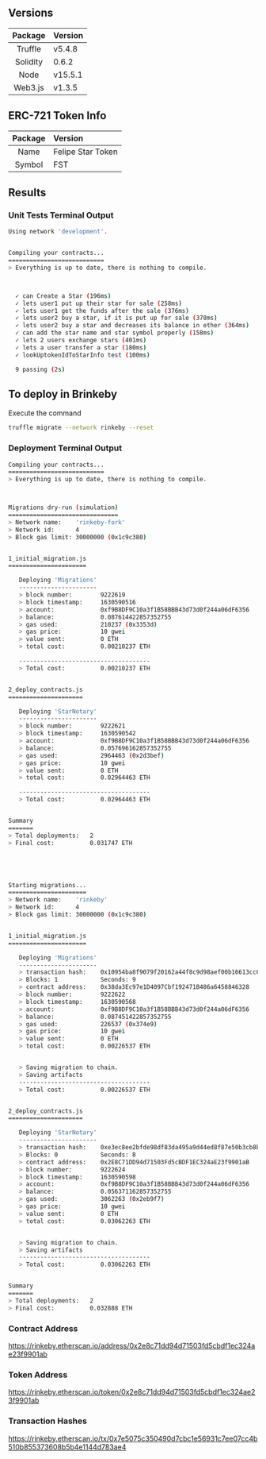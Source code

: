 ## Versions

| Package   | Version |
|:-------:|:-------------|
|Truffle| v5.4.8 |
|Solidity| 0.6.2 |
|Node| v15.5.1 |
|Web3.js| v1.3.5 |

## ERC-721 Token Info

| Package   | Version |
|:-------:|:-------------|
|Name| Felipe Star Token |
|Symbol| FST |


## Results

### Unit Tests Terminal Output

```bash
Using network 'development'.


Compiling your contracts...
===========================
> Everything is up to date, there is nothing to compile.



  ✓ can Create a Star (196ms)
  ✓ lets user1 put up their star for sale (258ms)
  ✓ lets user1 get the funds after the sale (376ms)
  ✓ lets user2 buy a star, if it is put up for sale (378ms)
  ✓ lets user2 buy a star and decreases its balance in ether (364ms)
  ✓ can add the star name and star symbol properly (158ms)
  ✓ lets 2 users exchange stars (401ms)
  ✓ lets a user transfer a star (180ms)
  ✓ lookUptokenIdToStarInfo test (100ms)

  9 passing (2s)
```

## To deploy in Brinkeby

Execute the command

```bash
truffle migrate --network rinkeby --reset
```

### Deployment Terminal Output

```bash
Compiling your contracts...
===========================
> Everything is up to date, there is nothing to compile.



Migrations dry-run (simulation)
===============================
> Network name:    'rinkeby-fork'
> Network id:      4
> Block gas limit: 30000000 (0x1c9c380)


1_initial_migration.js
======================

   Deploying 'Migrations'
   ----------------------
   > block number:        9222619
   > block timestamp:     1630590516
   > account:             0xf9B8DF9C10a3f1B58BBB43d73d0f244a06dF6356
   > balance:             0.087614422857352755
   > gas used:            210237 (0x3353d)
   > gas price:           10 gwei
   > value sent:          0 ETH
   > total cost:          0.00210237 ETH

   -------------------------------------
   > Total cost:          0.00210237 ETH


2_deploy_contracts.js
=====================

   Deploying 'StarNotary'
   ----------------------
   > block number:        9222621
   > block timestamp:     1630590542
   > account:             0xf9B8DF9C10a3f1B58BBB43d73d0f244a06dF6356
   > balance:             0.057696162857352755
   > gas used:            2964463 (0x2d3bef)
   > gas price:           10 gwei
   > value sent:          0 ETH
   > total cost:          0.02964463 ETH

   -------------------------------------
   > Total cost:          0.02964463 ETH


Summary
=======
> Total deployments:   2
> Final cost:          0.031747 ETH





Starting migrations...
======================
> Network name:    'rinkeby'
> Network id:      4
> Block gas limit: 30000000 (0x1c9c380)


1_initial_migration.js
======================

   Deploying 'Migrations'
   ----------------------
   > transaction hash:    0x10954ba8f9079f20162a44f8c9d98aef00b16613cc0b026084ef28abd01151f1
   > Blocks: 1            Seconds: 9
   > contract address:    0x38da3Ec97e1D4097Cbf192471B486a6458846328
   > block number:        9222622
   > block timestamp:     1630590568
   > account:             0xf9B8DF9C10a3f1B58BBB43d73d0f244a06dF6356
   > balance:             0.087451422857352755
   > gas used:            226537 (0x374e9)
   > gas price:           10 gwei
   > value sent:          0 ETH
   > total cost:          0.00226537 ETH


   > Saving migration to chain.
   > Saving artifacts
   -------------------------------------
   > Total cost:          0.00226537 ETH


2_deploy_contracts.js
=====================

   Deploying 'StarNotary'
   ----------------------
   > transaction hash:    0xe3ec8ee2bfde98df83da495a9d44ed8f87e50b3cb8b8655363842fb8fe303789
   > Blocks: 0            Seconds: 8
   > contract address:    0x2E8C71DD94d71503Fd5cBDF1EC324aE23f9901aB
   > block number:        9222624
   > block timestamp:     1630590598
   > account:             0xf9B8DF9C10a3f1B58BBB43d73d0f244a06dF6356
   > balance:             0.056371162857352755
   > gas used:            3062263 (0x2eb9f7)
   > gas price:           10 gwei
   > value sent:          0 ETH
   > total cost:          0.03062263 ETH


   > Saving migration to chain.
   > Saving artifacts
   -------------------------------------
   > Total cost:          0.03062263 ETH


Summary
=======
> Total deployments:   2
> Final cost:          0.032888 ETH

```

### Contract Address

<https://rinkeby.etherscan.io/address/0x2e8c71dd94d71503fd5cbdf1ec324ae23f9901ab>

### Token Address

<https://rinkeby.etherscan.io/token/0x2e8c71dd94d71503fd5cbdf1ec324ae23f9901ab>

### Transaction Hashes

<https://rinkeby.etherscan.io/tx/0x7e5075c350490d7cbc1e56931c7ee07cc4b510b855373608b5b4e1144d783ae4>